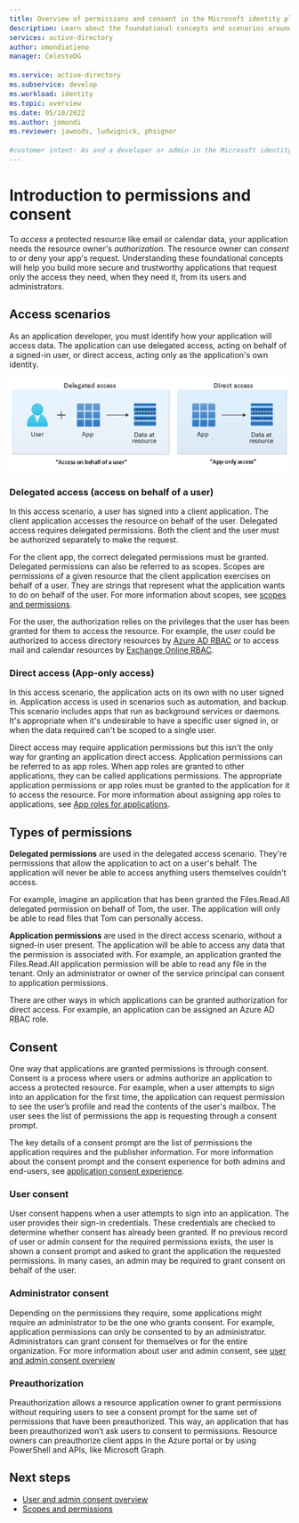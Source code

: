 ```yaml
---
title: Overview of permissions and consent in the Microsoft identity platform
description: Learn about the foundational concepts and scenarios around consent and permissions in the Microsoft identity platform
services: active-directory
author: omondiatieno
manager: CelesteDG

ms.service: active-directory
ms.subservice: develop
ms.workload: identity
ms.topic: overview
ms.date: 05/10/2022
ms.author: jomondi
ms.reviewer: jawoods, ludwignick, phsignor

#customer intent: As and a developer or admin in the Microsoft identity platform, I want to understand the basic concept about managing how applications access resources through the permissions and consent framework.
---
```

# Introduction to permissions and consent

To _access_ a protected resource like email or calendar data, your application needs the resource owner's _authorization_. The resource owner can _consent_ to or deny your app's request. Understanding these foundational concepts will help you build more secure and trustworthy applications that request only the access they need, when they need it, from its users and administrators.

## Access scenarios

As an application developer, you must identify how your application will access data. The application can use delegated access, acting on behalf of a signed-in user, or direct access, acting only as the application's own identity.

![Image shows illustration of access scenarios.](./media/permissions-consent-overview/access-scenarios.png)
 
### Delegated access (access on behalf of a user)

In this access scenario, a user has signed into a client application. The client application accesses the resource on behalf of the user. Delegated access requires delegated permissions. Both the client and the user must be authorized separately to make the request. 

For the client app, the correct delegated permissions must be granted. Delegated permissions can also be referred to as scopes. Scopes are permissions of a given resource that the client application exercises on behalf of a user. They are strings that represent what the application wants to do on behalf of the user. For more information about scopes, see [scopes and permissions](v2-permissions-and-consent.md#scopes-and-permissions).

For the user, the authorization relies on the privileges that the user has been granted for them to access the resource. For example, the user could be authorized to access directory resources by [Azure AD RBAC](../roles/custom-overview.md) or to access mail and calendar resources by [Exchange Online RBAC](https://docs.microsoft.com/exchange/permissions-exo/permissions-exo).

### Direct access (App-only access)

In this access scenario, the application acts on its own with no user signed in. Application access is used in scenarios such as automation, and backup. This scenario includes apps that run as background services or daemons. It's appropriate when it's undesirable to have a specific user signed in, or when the data required can't be scoped to a single user. 

Direct access may require application permissions but this isn't the only way for granting an application direct access. Application permissions can be referred to as app roles. When app roles are granted to other applications, they can be called applications permissions. The appropriate application permissions or app roles must be granted to the application for it to access the resource. For more information about assigning app roles to applications, see [App roles for applications](howto-add-app-roles-in-azure-ad-apps.md).

## Types of permissions

**Delegated permissions** are used in the delegated access scenario. They're permissions that allow the application to act on a user's behalf. The application will never be able to access anything users themselves couldn't access. 

For example, imagine an application that has been granted the Files.Read.All delegated permission on behalf of Tom, the user. The application will only be able to read files that Tom can personally access.
 
**Application permissions** are used in the direct access scenario, without a signed-in user present. The application will be able to access any data that the permission is associated with. For example, an application granted the Files.Read.All application permission will be able to read any file in the tenant.  Only an administrator or owner of the service principal can consent to application permissions.

There are other ways in which applications can be granted authorization for direct access. For example, an application can be assigned an Azure AD RBAC role. 

## Consent
One way that applications are granted permissions is through consent. Consent is a process where users or admins authorize an application to access a protected resource. For example, when a user attempts to sign into an application for the first time, the application can request permission to see the user’s profile and read the contents of the user's mailbox. The user sees the list of permissions the app is requesting through a consent prompt.

The key details of a consent prompt are the list of permissions the application requires and the publisher information. For more information about the consent prompt and the consent experience for both admins and end-users, see [application consent experience](application-consent-experience.md).

### User consent

User consent happens when a user attempts to sign into an application. The user provides their sign-in credentials. These credentials are checked to determine whether consent has already been granted. If no previous record of user or admin consent for the required permissions exists, the user is shown a consent prompt and asked to grant the application the requested permissions. In many cases, an admin may be required to grant consent on behalf of the user.

### Administrator consent

Depending on the permissions they require, some applications might require an administrator to be the one who grants consent. For example, application permissions can only be consented to by an administrator. Administrators can grant consent for themselves or for the entire organization. For more information about user and admin consent, see [user and admin consent overview](../manage-apps/consent-and-permissions-overview.md)

### Preauthorization
 
Preauthorization allows a resource application owner to grant permissions without requiring users to see a consent prompt for the same set of permissions that have been preauthorized. This way, an application that has been preauthorized won’t ask users to consent to permissions. Resource owners can preauthorize client apps in the Azure portal or by using PowerShell and APIs, like Microsoft Graph.

## Next steps
- [User and admin consent overview](../manage-apps/consent-and-permissions-overview.md)
- [Scopes and permissions](v2-permissions-and-consent.md)
